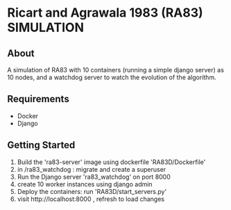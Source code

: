 # Ricart and Agrawala 1983 (RA83) SIMULATION
## About
A simulation of RA83 with 10 containers (running a simple django server) as 10 nodes, and a watchdog server to watch the evolution of the algorithm.
## Requirements
* Docker
* Django
## Getting Started
1. Build the 'ra83-server' image using dockerfile 'RA83D/Dockerfile'
2. in /ra83_watchdog : migrate and create a superuser 
3. Run the Django server 'ra83_watchdog' on port 8000
4. create 10 worker instances using django admin
5. Deploy the containers: run 'RA83D/start_servers.py'
6. visit http://localhost:8000 , refresh to load changes